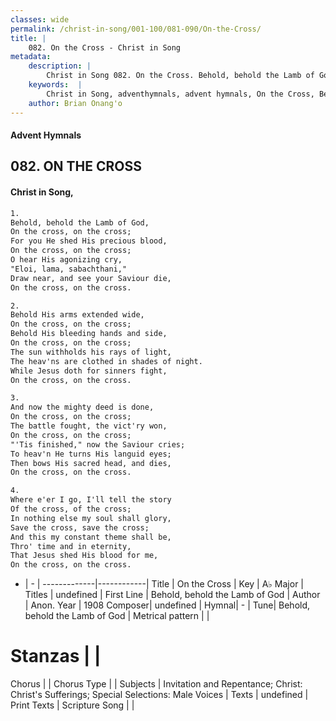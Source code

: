 ```yaml
---
classes: wide
permalink: /christ-in-song/001-100/081-090/On-the-Cross/
title: |
    082. On the Cross - Christ in Song
metadata:
    description: |
        Christ in Song 082. On the Cross. Behold, behold the Lamb of God, On the cross, on the cross; For you He shed His precious blood, On the cross, on the cross; O hear His agonizing cry, "Eloi, lama, sabachthani," Draw near, and see your Saviour die, On the cross, on the cross.
    keywords:  |
        Christ in Song, adventhymnals, advent hymnals, On the Cross, Behold, behold the Lamb of God. 
    author: Brian Onang'o
---
```


#### Advent Hymnals
## 082. ON THE CROSS
####  Christ in Song,

```txt
1.
Behold, behold the Lamb of God,
On the cross, on the cross;
For you He shed His precious blood,
On the cross, on the cross;
O hear His agonizing cry,
"Eloi, lama, sabachthani,"
Draw near, and see your Saviour die,
On the cross, on the cross.

2.
Behold His arms extended wide,
On the cross, on the cross;
Behold His bleeding hands and side,
On the cross, on the cross;
The sun withholds his rays of light,
The heav'ns are clothed in shades of night.
While Jesus doth for sinners fight,
On the cross, on the cross.

3.
And now the mighty deed is done,
On the cross, on the cross;
The battle fought, the vict'ry won,
On the cross, on the cross;
"'Tis finished," now the Saviour cries;
To heav'n He turns His languid eyes;
Then bows His sacred head, and dies,
On the cross, on the cross. 

4.
Where e'er I go, I'll tell the story
Of the cross, of the cross;
In nothing else my soul shall glory,
Save the cross, save the cross;
And this my constant theme shall be,
Thro' time and in eternity,
That Jesus shed His blood for me,
On the cross, on the cross.

```

- |   -  |
-------------|------------|
Title | On the Cross |
Key | A♭ Major |
Titles | undefined |
First Line | Behold, behold the Lamb of God |
Author | Anon.
Year | 1908
Composer| undefined |
Hymnal|  - |
Tune| Behold, behold the Lamb of God |
Metrical pattern | |
# Stanzas |  |
Chorus |  |
Chorus Type |  |
Subjects | Invitation and Repentance; Christ: Christ's Sufferings; Special Selections: Male Voices |
Texts | undefined |
Print Texts | 
Scripture Song |  |
    
